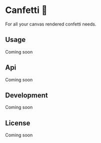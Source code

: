 # Canfetti 🎊

For all your canvas rendered confetti needs.

## Usage

Coming soon

## Api

Coming soon

## Development

Coming soon

## License

Coming soon

